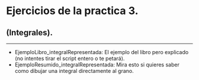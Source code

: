 # Ejercicios de la practica 3.
## (Integrales).
-----------------------------
- EjemploLibro_integralRepresentada: El ejemplo del libro pero explicado (no intentes tirar el script entero o te petará).
- EjemploResumido_integralRepresentada: Mira esto si quieres saber como dibujar una integral directamente al grano.
